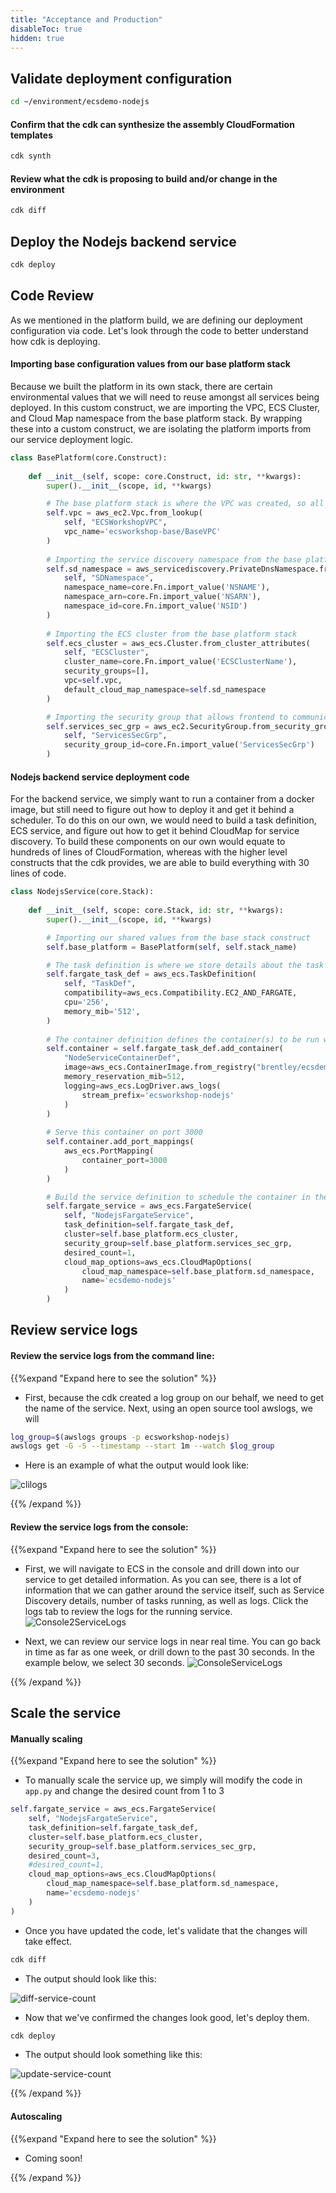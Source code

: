 ```yaml
---
title: "Acceptance and Production"
disableToc: true
hidden: true
---
```

 
## Validate deployment configuration

```bash
cd ~/environment/ecsdemo-nodejs
```

#### Confirm that the cdk can synthesize the assembly CloudFormation templates 

```bash
cdk synth
```

#### Review what the cdk is proposing to build and/or change in the environment 

```bash
cdk diff
```

## Deploy the Nodejs backend service
```bash
cdk deploy
```

## Code Review

As we mentioned in the platform build, we are defining our deployment configuration via code. Let's look through the code to better understand how cdk is deploying.

#### Importing base configuration values from our base platform stack

Because we built the platform in its own stack, there are certain environmental values that we will need to reuse amongst all services being deployed. In this custom construct, we are importing the VPC, ECS Cluster, and Cloud Map namespace from the base platform stack. By wrapping these into a custom construct, we are isolating the platform imports from our service deployment logic.

```python
class BasePlatform(core.Construct):
    
    def __init__(self, scope: core.Construct, id: str, **kwargs):
        super().__init__(scope, id, **kwargs)

        # The base platform stack is where the VPC was created, so all we need is the name to do a lookup and import it into this stack for use
        self.vpc = aws_ec2.Vpc.from_lookup(
            self, "ECSWorkshopVPC",
            vpc_name='ecsworkshop-base/BaseVPC'
        )
        
        # Importing the service discovery namespace from the base platform stack
        self.sd_namespace = aws_servicediscovery.PrivateDnsNamespace.from_private_dns_namespace_attributes(
            self, "SDNamespace",
            namespace_name=core.Fn.import_value('NSNAME'),
            namespace_arn=core.Fn.import_value('NSARN'),
            namespace_id=core.Fn.import_value('NSID')
        )
        
        # Importing the ECS cluster from the base platform stack
        self.ecs_cluster = aws_ecs.Cluster.from_cluster_attributes(
            self, "ECSCluster",
            cluster_name=core.Fn.import_value('ECSClusterName'),
            security_groups=[],
            vpc=self.vpc,
            default_cloud_map_namespace=self.sd_namespace
        )

        # Importing the security group that allows frontend to communicate with backend services
        self.services_sec_grp = aws_ec2.SecurityGroup.from_security_group_id(
            self, "ServicesSecGrp",
            security_group_id=core.Fn.import_value('ServicesSecGrp')
        )
```

#### Nodejs backend service deployment code

For the backend service, we simply want to run a container from a docker image, but still need to figure out how to deploy it and get it behind a scheduler. To do this on our own, we would need to build a task definition, ECS service, and figure out how to get it behind CloudMap for service discovery. To build these components on our own would equate to hundreds of lines of CloudFormation, whereas with the higher level constructs that the cdk provides, we are able to build everything with 30 lines of code.

```python
class NodejsService(core.Stack):
    
    def __init__(self, scope: core.Stack, id: str, **kwargs):
        super().__init__(scope, id, **kwargs)

        # Importing our shared values from the base stack construct
        self.base_platform = BasePlatform(self, self.stack_name)

        # The task definition is where we store details about the task that will be scheduled by the service
        self.fargate_task_def = aws_ecs.TaskDefinition(
            self, "TaskDef",
            compatibility=aws_ecs.Compatibility.EC2_AND_FARGATE,
            cpu='256',
            memory_mib='512',
        )
        
        # The container definition defines the container(s) to be run when the task is instantiated
        self.container = self.fargate_task_def.add_container(
            "NodeServiceContainerDef",
            image=aws_ecs.ContainerImage.from_registry("brentley/ecsdemo-nodejs"),
            memory_reservation_mib=512,
            logging=aws_ecs.LogDriver.aws_logs(
                stream_prefix='ecsworkshop-nodejs'
            )
        )
        
        # Serve this container on port 3000
        self.container.add_port_mappings(
            aws_ecs.PortMapping(
                container_port=3000
            )
        )

        # Build the service definition to schedule the container in the shared cluster
        self.fargate_service = aws_ecs.FargateService(
            self, "NodejsFargateService",
            task_definition=self.fargate_task_def,
            cluster=self.base_platform.ecs_cluster,
            security_group=self.base_platform.services_sec_grp,
            desired_count=1,
            cloud_map_options=aws_ecs.CloudMapOptions(
                cloud_map_namespace=self.base_platform.sd_namespace,
                name='ecsdemo-nodejs'
            )
        )
```

## Review service logs

#### Review the service logs from the command line:

{{%expand "Expand here to see the solution" %}}

- First, because the cdk created a log group on our behalf, we need to get the name of the service. Next, using an open source tool awslogs, we will 

```bash
log_group=$(awslogs groups -p ecsworkshop-nodejs)
awslogs get -G -S --timestamp --start 1m --watch $log_group
```

- Here is an example of what the output would look like:

![clilogs](/images/cli-logs.gif)

{{% /expand %}}

#### Review the service logs from the console:

{{%expand "Expand here to see the solution" %}}

- First, we will navigate to ECS in the console and drill down into our service to get detailed information. As you can see, there is a lot of information that we can gather around the service itself, such as Service Discovery details, number of tasks running, as well as logs. Click the logs tab to review the logs for the running service.
![Console2ServiceLogs](/images/ecs-console-service-logs.gif)

- Next, we can review our service logs in near real time. You can go back in time as far as one week, or drill down to the past 30 seconds. In the example below, we select 30 seconds.
![ConsoleServiceLogs](/images/ecs-console-logs.gif)

{{% /expand %}}

## Scale the service

#### Manually scaling
{{%expand "Expand here to see the solution" %}}

- To manually scale the service up, we simply will modify the code in `app.py` and change the desired count from 1 to 3

```python
self.fargate_service = aws_ecs.FargateService(
    self, "NodejsFargateService",
    task_definition=self.fargate_task_def,
    cluster=self.base_platform.ecs_cluster,
    security_group=self.base_platform.services_sec_grp,
    desired_count=3,
    #desired_count=1,
    cloud_map_options=aws_ecs.CloudMapOptions(
        cloud_map_namespace=self.base_platform.sd_namespace,
        name='ecsdemo-nodejs'
    )
)
```

- Once you have updated the code, let's validate that the changes will take effect.

```bash
cdk diff
```

- The output should look like this:

![diff-service-count](/images/cdk-service-count-diff.png)

- Now that we've confirmed the changes look good, let's deploy them.

```bash
cdk deploy
```

- The output should look something like this:

![update-service-count](/images/cdk-deploy-service-count.png)

{{% /expand %}}

#### Autoscaling
{{%expand "Expand here to see the solution" %}}

- Coming soon!

{{% /expand %}}
